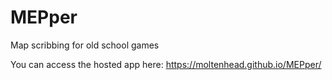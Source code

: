 # MEPper
Map scribbing for old school games

You can access the hosted app here: https://moltenhead.github.io/MEPper/
